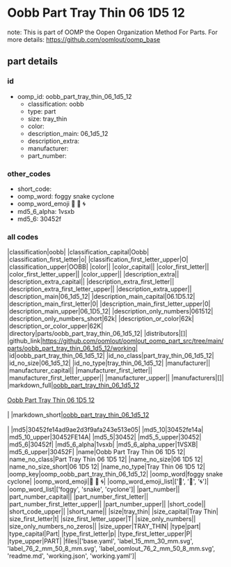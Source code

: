 # Oobb Part Tray Thin 06 1D5 12  

note: This is part of OOMP the Oopen Organization Method For Parts. For more details: https://github.com/oomlout/oomp_base

##  part details





### id
* oomp_id: oobb_part_tray_thin_06_1d5_12
  * classification: oobb
  * type: part
  * size: tray_thin
  * color: 
  * description_main: 06_1d5_12
  * description_extra: 
  * manufacturer: 
  * part_number: 

### other_codes
* short_code: 
* oomp_word: foggy snake cyclone
* oomp_word_emoji :foggy: :snake: :cyclone:
* md5_6_alpha: 1vsxb
* md5_6: 30452f

### all codes 
|classification|oobb|
|classification_capital|Oobb|
|classification_first_letter|o|
|classification_first_letter_upper|O|
|classification_upper|OOBB|
|color||
|color_capital||
|color_first_letter||
|color_first_letter_upper||
|color_upper||
|description_extra||
|description_extra_capital||
|description_extra_first_letter||
|description_extra_first_letter_upper||
|description_extra_upper||
|description_main|06_1d5_12|
|description_main_capital|06.1D5.12|
|description_main_first_letter|0|
|description_main_first_letter_upper|0|
|description_main_upper|06_1D5_12|
|description_only_numbers|061512|
|description_only_numbers_short|62k|
|description_or_color|62k|
|description_or_color_upper|62K|
|directory|parts/oobb_part_tray_thin_06_1d5_12|
|distributors|[]|
|github_link|https://github.com/oomlout/oomlout_oomp_part_src/tree/main/parts/oobb_part_tray_thin_06_1d5_12/working|
|id|oobb_part_tray_thin_06_1d5_12|
|id_no_class|part_tray_thin_06_1d5_12|
|id_no_size|06_1d5_12|
|id_no_type|tray_thin_06_1d5_12|
|manufacturer||
|manufacturer_capital||
|manufacturer_first_letter||
|manufacturer_first_letter_upper||
|manufacturer_upper||
|manufacturers|[]|
|markdown_full|[oobb_part_tray_thin_06_1d5_12](https://github.com/oomlout/oomlout_oomp_part_src/tree/main/parts/oobb_part_tray_thin_06_1d5_12/working)<br>[](https://github.com/oomlout/oomlout_oomp_part_src/tree/main/parts/oobb_part_tray_thin_06_1d5_12/working)<br>[Oobb Part Tray Thin 06 1D5 12](https://github.com/oomlout/oomlout_oomp_part_src/tree/main/parts/oobb_part_tray_thin_06_1d5_12/working)<br><br>|
|markdown_short|[oobb_part_tray_thin_06_1d5_12](https://github.com/oomlout/oomlout_oomp_part_src/tree/main/parts/oobb_part_tray_thin_06_1d5_12/working)<br><br>|
|md5|30452fe14ad9ae2d3f9afa243e513e05|
|md5_10|30452fe14a|
|md5_10_upper|30452FE14A|
|md5_5|30452|
|md5_5_upper|30452|
|md5_6|30452f|
|md5_6_alpha|1vsxb|
|md5_6_alpha_upper|1VSXB|
|md5_6_upper|30452F|
|name|Oobb Part Tray Thin 06 1D5 12|
|name_no_class|Part Tray Thin 06 1D5 12|
|name_no_size|06 1D5 12|
|name_no_size_short|06 1D5 12|
|name_no_type|Tray Thin 06 1D5 12|
|oomp_key|oomp_oobb_part_tray_thin_06_1d5_12|
|oomp_word|foggy snake cyclone|
|oomp_word_emoji|:foggy: :snake: :cyclone:|
|oomp_word_emoji_list|[':foggy:', ':snake:', ':cyclone:']|
|oomp_word_list|['foggy', 'snake', 'cyclone']|
|part_number||
|part_number_capital||
|part_number_first_letter||
|part_number_first_letter_upper||
|part_number_upper||
|short_code||
|short_code_upper||
|short_name||
|size|tray_thin|
|size_capital|Tray Thin|
|size_first_letter|t|
|size_first_letter_upper|T|
|size_only_numbers||
|size_only_numbers_no_zeros||
|size_upper|TRAY_THIN|
|type|part|
|type_capital|Part|
|type_first_letter|p|
|type_first_letter_upper|P|
|type_upper|PART|
|files|['base.yaml', 'label_15_mm_30_mm.svg', 'label_76_2_mm_50_8_mm.svg', 'label_oomlout_76_2_mm_50_8_mm.svg', 'readme.md', 'working.json', 'working.yaml']|
